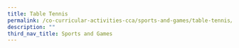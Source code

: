 ```yaml
---
title: Table Tennis
permalink: /co-curricular-activities-cca/sports-and-games/table-tennis/
description: ""
third_nav_title: Sports and Games
---
```

